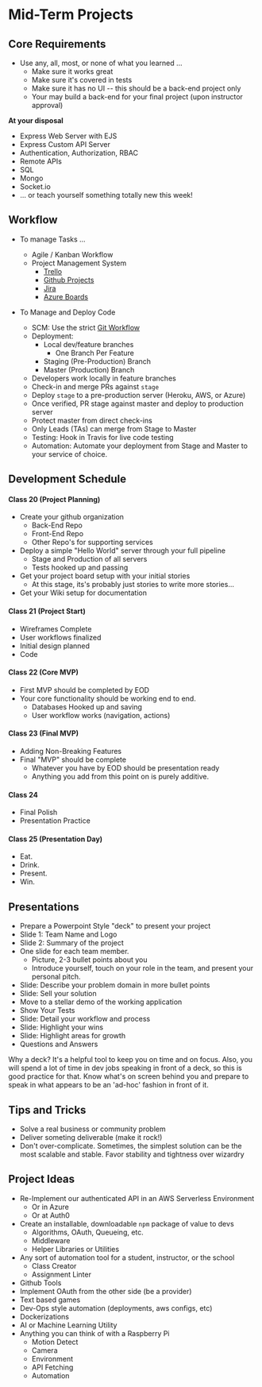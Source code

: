 # Mid-Term Projects

## Core Requirements

* Use any, all, most, or none of what you learned ... 
    * Make sure it works great
    * Make sure it's covered in tests
    * Make sure it has no UI -- this should be a back-end project only
    * Your may build a back-end for your final project (upon instructor approval)

**At your disposal**

* Express Web Server with EJS
* Express Custom API Server
* Authentication, Authorization, RBAC
* Remote APIs
* SQL
* Mongo
* Socket.io
* ... or teach yourself something totally new this week!
 


## Workflow

* To manage Tasks ...
  * Agile / Kanban Workflow
  * Project Management System
    * [Trello](https://trello.com/b/2GAur1IN/open-shelf-a-book-wiki?menu=filter&filter=label:Lab%2014)
    * [Github Projects](https://help.github.com/articles/about-project-boards/)
    * [Jira](https://www.atlassian.com/software/jira)
    * [Azure Boards](https://azure.microsoft.com/en-us/services/devops/boards/)
    
* To Manage and Deploy Code
  * SCM: Use the strict [Git Workflow](https://www.atlassian.com/git/tutorials/comparing-workflows/gitflow-workflow)
  * Deployment: 
    * Local dev/feature branches
      * One Branch Per Feature
    * Staging (Pre-Production) Branch
    * Master (Production) Branch
  * Developers work locally in feature branches
  * Check-in and merge PRs against `stage` 
  * Deploy `stage` to a pre-production server (Heroku, AWS, or Azure)
  * Once verified, PR stage against master and deploy to production server
  * Protect master from direct check-ins
  * Only Leads (TAs) can merge from Stage to Master
  * Testing: Hook in Travis for live code testing
  * Automation: Automate your deployment from Stage and Master to your service of choice.

## Development Schedule

#### Class 20 (Project Planning)
  * Create your github organization
    * Back-End Repo
    * Front-End Repo
    * Other Repo's for supporting services
  * Deploy a simple "Hello World" server through your full pipeline
    * Stage and Production of all servers
    * Tests hooked up and passing
  * Get your project board setup with your initial stories
    * At this stage, its's probably just stories to write more stories...
  * Get your Wiki setup for documentation
  
#### Class 21 (Project Start)
  * Wireframes Complete
  * User workflows finalized
  * Initial design planned
  * Code
  
#### Class 22 (Core MVP)
  * First MVP should be completed by EOD
  * Your core functionality should be working end to end.
    * Databases Hooked up and saving
    * User workflow works (navigation, actions)
    
#### Class 23 (Final MVP)
  * Adding Non-Breaking Features 
  * Final "MVP" should be complete
    * Whatever you have by EOD should be presentation ready
    * Anything you add from this point on is purely additive.
  
#### Class 24
  * Final Polish
  * Presentation Practice
  
#### Class 25 (Presentation Day)
  * Eat.
  * Drink.
  * Present.
  * Win.
  
## Presentations

* Prepare a Powerpoint Style "deck" to present your project
* Slide 1: Team Name and Logo
* Slide 2: Summary of the project
* One slide for each team member. 
  * Picture, 2-3 bullet points about you
  * Introduce yourself, touch on your role in the team, and present your personal pitch.
* Slide: Describe your problem domain in more bullet points
* Slide: Sell your solution
* Move to a stellar demo of the working application
* Show Your Tests
* Slide: Detail your workflow and process
* Slide: Highlight your wins
* Slide: Highlight areas for growth
* Questions and Answers

Why a deck? It's a helpful tool to keep you on time and on focus. Also, you will spend a lot of time in dev jobs speaking in front of a deck, so this is good practice for that. Know what's on screen behind you and prepare to speak in what appears to be an 'ad-hoc' fashion in front of it.

## Tips and Tricks 

* Solve a real business or community problem
* Deliver someting deliverable (make it rock!)
* Don't over-complicate. Sometimes, the simplest solution can be the most scalable and stable. Favor stability and tightness over wizardry

## Project Ideas
* Re-Implement our authenticated API in an AWS Serverless Environment
  * Or in Azure
  * Or at Auth0
* Create an installable, downloadable `npm` package of value to devs
  * Algorithms, OAuth, Queueing, etc.
  * Middleware
  * Helper Libraries or Utilities
* Any sort of automation tool for a student, instructor, or the school
  * Class Creator
  * Assignment Linter
* Github Tools
* Implement OAuth from the other side (be a provider)
* Text based games
* Dev-Ops style automation (deployments, aws configs, etc)
* Dockerizations
* AI or Machine Learning Utility
* Anything you can think of with a Raspberry Pi
  * Motion Detect
  * Camera
  * Environment
  * API Fetching
  * Automation
